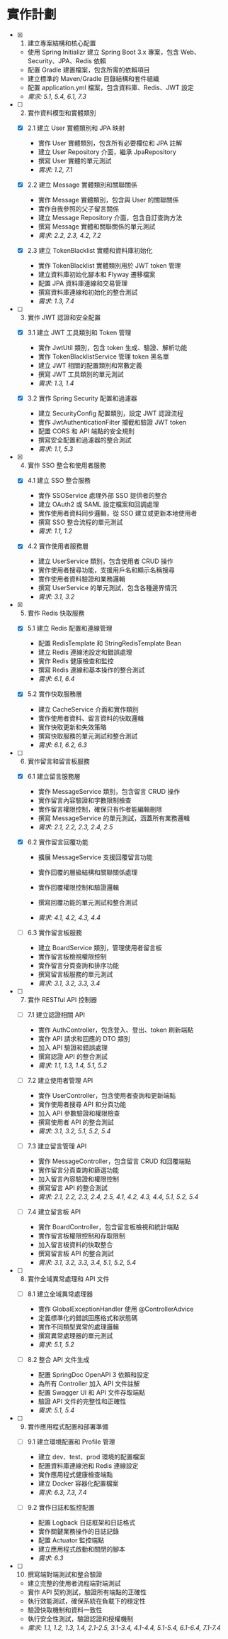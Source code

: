 # 實作計劃

- [x] 1. 建立專案結構和核心配置
  - 使用 Spring Initializr 建立 Spring Boot 3.x 專案，包含 Web、Security、JPA、Redis 依賴
  - 配置 Gradle 建置檔案，包含所需的依賴項目
  - 建立標準的 Maven/Gradle 目錄結構和套件組織
  - 配置 application.yml 檔案，包含資料庫、Redis、JWT 設定
  - _需求: 5.1, 5.4, 6.1, 7.3_

- [ ] 2. 實作資料模型和實體類別
  - [x] 2.1 建立 User 實體類別和 JPA 映射
    - 實作 User 實體類別，包含所有必要欄位和 JPA 註解
    - 建立 User Repository 介面，繼承 JpaRepository
    - 撰寫 User 實體的單元測試
    - _需求: 1.2, 7.1_

  - [x] 2.2 建立 Message 實體類別和關聯關係
    - 實作 Message 實體類別，包含與 User 的關聯關係
    - 實作自我參照的父子留言關係
    - 建立 Message Repository 介面，包含自訂查詢方法
    - 撰寫 Message 實體和關聯關係的單元測試
    - _需求: 2.2, 2.3, 4.2, 7.2_

  - [x] 2.3 建立 TokenBlacklist 實體和資料庫初始化
    - 實作 TokenBlacklist 實體類別用於 JWT token 管理
    - 建立資料庫初始化腳本和 Flyway 遷移檔案
    - 配置 JPA 資料庫連線和交易管理
    - 撰寫資料庫連線和初始化的整合測試
    - _需求: 1.3, 7.4_

- [ ] 3. 實作 JWT 認證和安全配置
  - [x] 3.1 建立 JWT 工具類別和 Token 管理
    - 實作 JwtUtil 類別，包含 token 生成、驗證、解析功能
    - 實作 TokenBlacklistService 管理 token 黑名單
    - 建立 JWT 相關的配置類別和常數定義
    - 撰寫 JWT 工具類別的單元測試
    - _需求: 1.3, 1.4_

  - [x] 3.2 實作 Spring Security 配置和過濾器
    - 建立 SecurityConfig 配置類別，設定 JWT 認證流程
    - 實作 JwtAuthenticationFilter 攔截和驗證 JWT token
    - 配置 CORS 和 API 端點的安全規則
    - 撰寫安全配置和過濾器的整合測試
    - _需求: 1.1, 5.3_

- [x] 4. 實作 SSO 整合和使用者服務
  - [x] 4.1 建立 SSO 整合服務
    - 實作 SSOService 處理外部 SSO 提供者的整合
    - 建立 OAuth2 或 SAML 設定檔案和回調處理
    - 實作使用者資料同步邏輯，從 SSO 建立或更新本地使用者
    - 撰寫 SSO 整合流程的單元測試
    - _需求: 1.1, 1.2_

  - [x] 4.2 實作使用者服務層
    - 建立 UserService 類別，包含使用者 CRUD 操作
    - 實作使用者搜尋功能，支援用戶名和顯示名稱搜尋
    - 實作使用者資料驗證和業務邏輯
    - 撰寫 UserService 的單元測試，包含各種邊界情況
    - _需求: 3.1, 3.2_

- [x] 5. 實作 Redis 快取服務
  - [x] 5.1 建立 Redis 配置和連線管理
    - 配置 RedisTemplate 和 StringRedisTemplate Bean
    - 建立 Redis 連線池設定和錯誤處理
    - 實作 Redis 健康檢查和監控
    - 撰寫 Redis 連線和基本操作的整合測試
    - _需求: 6.1, 6.4_

  - [x] 5.2 實作快取服務層
    - 建立 CacheService 介面和實作類別
    - 實作使用者資料、留言資料的快取邏輯
    - 實作快取更新和失效策略
    - 撰寫快取服務的單元測試和整合測試
    - _需求: 6.1, 6.2, 6.3_

- [ ] 6. 實作留言和留言板服務
  - [x] 6.1 建立留言服務層
    - 實作 MessageService 類別，包含留言 CRUD 操作
    - 實作留言內容驗證和字數限制檢查
    - 實作留言權限控制，確保只有作者能編輯刪除
    - 撰寫 MessageService 的單元測試，涵蓋所有業務邏輯
    - _需求: 2.1, 2.2, 2.3, 2.4, 2.5_

  - [x] 6.2 實作留言回覆功能
    - 擴展 MessageService 支援回覆留言功能
    - 實作回覆的層級結構和關聯關係處理
    - 實作回覆權限控制和驗證邏輯
    - 撰寫回覆功能的單元測試和整合測試

    - _需求: 4.1, 4.2, 4.3, 4.4_

  - [ ] 6.3 實作留言板服務
    - 建立 BoardService 類別，管理使用者留言板
    - 實作留言板檢視權限控制
    - 實作留言分頁查詢和排序功能
    - 撰寫留言板服務的單元測試
    - _需求: 3.1, 3.2, 3.3, 3.4_

- [ ] 7. 實作 RESTful API 控制器
  - [ ] 7.1 建立認證相關 API
    - 實作 AuthController，包含登入、登出、token 刷新端點
    - 實作 API 請求和回應的 DTO 類別
    - 加入 API 驗證和錯誤處理
    - 撰寫認證 API 的整合測試
    - _需求: 1.1, 1.3, 1.4, 5.1, 5.2_

  - [ ] 7.2 建立使用者管理 API
    - 實作 UserController，包含使用者查詢和更新端點
    - 實作使用者搜尋 API 和分頁功能
    - 加入 API 參數驗證和權限檢查
    - 撰寫使用者 API 的整合測試
    - _需求: 3.1, 3.2, 5.1, 5.2, 5.4_

  - [ ] 7.3 建立留言管理 API
    - 實作 MessageController，包含留言 CRUD 和回覆端點
    - 實作留言分頁查詢和篩選功能
    - 加入留言內容驗證和權限控制
    - 撰寫留言 API 的整合測試
    - _需求: 2.1, 2.2, 2.3, 2.4, 2.5, 4.1, 4.2, 4.3, 4.4, 5.1, 5.2, 5.4_

  - [ ] 7.4 建立留言板 API
    - 實作 BoardController，包含留言板檢視和統計端點
    - 實作留言板權限控制和存取限制
    - 加入留言板資料的快取整合
    - 撰寫留言板 API 的整合測試
    - _需求: 3.1, 3.2, 3.3, 3.4, 5.1, 5.2, 5.4_

- [ ] 8. 實作全域異常處理和 API 文件
  - [ ] 8.1 建立全域異常處理器
    - 實作 GlobalExceptionHandler 使用 @ControllerAdvice
    - 定義標準化的錯誤回應格式和狀態碼
    - 實作不同類型異常的處理邏輯
    - 撰寫異常處理器的單元測試
    - _需求: 5.1, 5.2_

  - [ ] 8.2 整合 API 文件生成
    - 配置 SpringDoc OpenAPI 3 依賴和設定
    - 為所有 Controller 加入 API 文件註解
    - 配置 Swagger UI 和 API 文件存取端點
    - 驗證 API 文件的完整性和正確性
    - _需求: 5.1, 5.4_

- [ ] 9. 實作應用程式配置和部署準備
  - [ ] 9.1 建立環境配置和 Profile 管理
    - 建立 dev、test、prod 環境的配置檔案
    - 配置資料庫連線池和 Redis 連線設定
    - 實作應用程式健康檢查端點
    - 建立 Docker 容器化配置檔案
    - _需求: 6.3, 7.3, 7.4_

  - [ ] 9.2 實作日誌和監控配置
    - 配置 Logback 日誌框架和日誌格式
    - 實作關鍵業務操作的日誌記錄
    - 配置 Actuator 監控端點
    - 建立應用程式啟動和關閉的腳本
    - _需求: 6.3_

- [ ] 10. 撰寫端對端測試和整合驗證
  - 建立完整的使用者流程端對端測試
  - 實作 API 契約測試，驗證所有端點的正確性
  - 執行效能測試，確保系統在負載下的穩定性
  - 驗證快取機制和資料一致性
  - 執行安全性測試，驗證認證和授權機制
  - _需求: 1.1, 1.2, 1.3, 1.4, 2.1-2.5, 3.1-3.4, 4.1-4.4, 5.1-5.4, 6.1-6.4, 7.1-7.4_